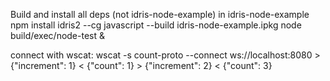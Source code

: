 Build and install all deps (not idris-node-example)
in idris-node-example
    npm install
    idris2 --cg javascript --build idris-node-example.ipkg
    node build/exec/node-test &

connect with wscat: 
    wscat -s count-proto --connect ws://localhost:8080
    > {"increment": 1}
    < {"count": 1}
    > {"increment": 2}
    < {"count": 3}
